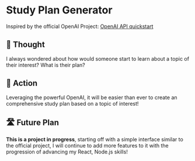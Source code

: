 # Study Plan Generator

Inspired by the official OpenAI Project: [OpenAI API quickstart](https://github.com/openai/openai-quickstart-node) 

## 🧠 Thought
I always wondered about how would someone start to learn about a topic of their interest? What is their plan? 

## 💪 Action
Leveraging the powerful OpenAI, it will be easier than ever to create an comprehensive study plan based on a topic of interest!  

## 🛣 Future Plan
**This is a project in progress**, starting off with a simple interface similar to the official project, I will continue to add more features to it with the progression of advancing my React, Node.js skills! 



